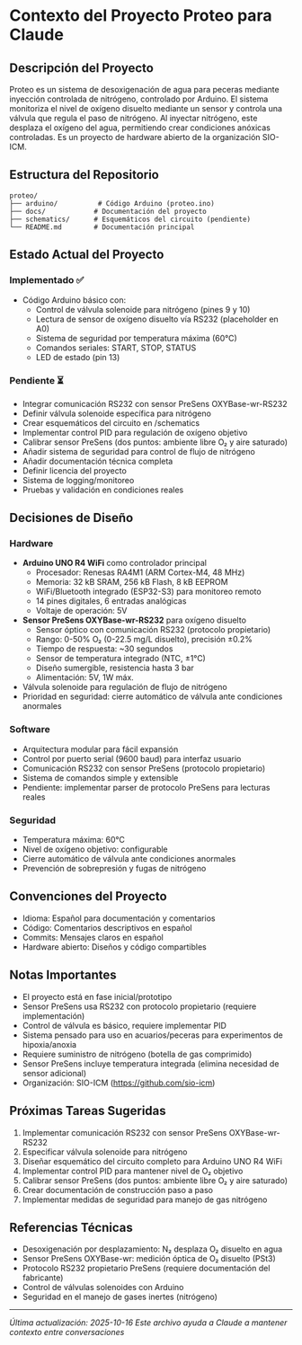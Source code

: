# Contexto del Proyecto Proteo para Claude

## Descripción del Proyecto
Proteo es un sistema de desoxigenación de agua para peceras mediante inyección controlada de nitrógeno, controlado por Arduino. El sistema monitoriza el nivel de oxígeno disuelto mediante un sensor y controla una válvula que regula el paso de nitrógeno. Al inyectar nitrógeno, este desplaza el oxígeno del agua, permitiendo crear condiciones anóxicas controladas. Es un proyecto de hardware abierto de la organización SIO-ICM.

## Estructura del Repositorio
```
proteo/
├── arduino/          # Código Arduino (proteo.ino)
├── docs/            # Documentación del proyecto
├── schematics/      # Esquemáticos del circuito (pendiente)
└── README.md        # Documentación principal
```

## Estado Actual del Proyecto

### Implementado ✅
- Código Arduino básico con:
  - Control de válvula solenoide para nitrógeno (pines 9 y 10)
  - Lectura de sensor de oxígeno disuelto vía RS232 (placeholder en A0)
  - Sistema de seguridad por temperatura máxima (60°C)
  - Comandos seriales: START, STOP, STATUS
  - LED de estado (pin 13)

### Pendiente ⏳
- Integrar comunicación RS232 con sensor PreSens OXYBase-wr-RS232
- Definir válvula solenoide específica para nitrógeno
- Crear esquemáticos del circuito en /schematics
- Implementar control PID para regulación de oxígeno objetivo
- Calibrar sensor PreSens (dos puntos: ambiente libre O₂ y aire saturado)
- Añadir sistema de seguridad para control de flujo de nitrógeno
- Añadir documentación técnica completa
- Definir licencia del proyecto
- Sistema de logging/monitoreo
- Pruebas y validación en condiciones reales

## Decisiones de Diseño

### Hardware
- **Arduino UNO R4 WiFi** como controlador principal
  - Procesador: Renesas RA4M1 (ARM Cortex-M4, 48 MHz)
  - Memoria: 32 kB SRAM, 256 kB Flash, 8 kB EEPROM
  - WiFi/Bluetooth integrado (ESP32-S3) para monitoreo remoto
  - 14 pines digitales, 6 entradas analógicas
  - Voltaje de operación: 5V
- **Sensor PreSens OXYBase-wr-RS232** para oxígeno disuelto
  - Sensor óptico con comunicación RS232 (protocolo propietario)
  - Rango: 0-50% O₂ (0-22.5 mg/L disuelto), precisión ±0.2%
  - Tiempo de respuesta: ~30 segundos
  - Sensor de temperatura integrado (NTC, ±1°C)
  - Diseño sumergible, resistencia hasta 3 bar
  - Alimentación: 5V, 1W máx.
- Válvula solenoide para regulación de flujo de nitrógeno
- Prioridad en seguridad: cierre automático de válvula ante condiciones anormales

### Software
- Arquitectura modular para fácil expansión
- Control por puerto serial (9600 baud) para interfaz usuario
- Comunicación RS232 con sensor PreSens (protocolo propietario)
- Sistema de comandos simple y extensible
- Pendiente: implementar parser de protocolo PreSens para lecturas reales

### Seguridad
- Temperatura máxima: 60°C
- Nivel de oxígeno objetivo: configurable
- Cierre automático de válvula ante condiciones anormales
- Prevención de sobrepresión y fugas de nitrógeno

## Convenciones del Proyecto
- Idioma: Español para documentación y comentarios
- Código: Comentarios descriptivos en español
- Commits: Mensajes claros en español
- Hardware abierto: Diseños y código compartibles

## Notas Importantes
- El proyecto está en fase inicial/prototipo
- Sensor PreSens usa RS232 con protocolo propietario (requiere implementación)
- Control de válvula es básico, requiere implementar PID
- Sistema pensado para uso en acuarios/peceras para experimentos de hipoxia/anoxia
- Requiere suministro de nitrógeno (botella de gas comprimido)
- Sensor PreSens incluye temperatura integrada (elimina necesidad de sensor adicional)
- Organización: SIO-ICM (https://github.com/sio-icm)

## Próximas Tareas Sugeridas
1. Implementar comunicación RS232 con sensor PreSens OXYBase-wr-RS232
2. Especificar válvula solenoide para nitrógeno
3. Diseñar esquemático del circuito completo para Arduino UNO R4 WiFi
4. Implementar control PID para mantener nivel de O₂ objetivo
5. Calibrar sensor PreSens (dos puntos: ambiente libre O₂ y aire saturado)
5. Crear documentación de construcción paso a paso
6. Implementar medidas de seguridad para manejo de gas nitrógeno

## Referencias Técnicas
- Desoxigenación por desplazamiento: N₂ desplaza O₂ disuelto en agua
- Sensor PreSens OXYBase-wr: medición óptica de O₂ disuelto (PSt3)
- Protocolo RS232 propietario PreSens (requiere documentación del fabricante)
- Control de válvulas solenoides con Arduino
- Seguridad en el manejo de gases inertes (nitrógeno)

---
*Última actualización: 2025-10-16*
*Este archivo ayuda a Claude a mantener contexto entre conversaciones*
